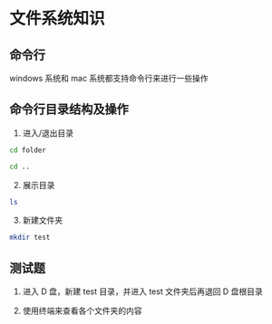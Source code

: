 # 文件系统知识

## 命令行

windows 系统和 mac 系统都支持命令行来进行一些操作

## 命令行目录结构及操作

1. 进入/退出目录

```bash
cd folder
```

```bash
cd ..
```

2. 展示目录

```bash
ls
```

3. 新建文件夹

```bash
mkdir test
```

## 测试题

1. 进入 D 盘，新建 test 目录，并进入 test 文件夹后再退回 D 盘根目录

2. 使用终端来查看各个文件夹的内容
